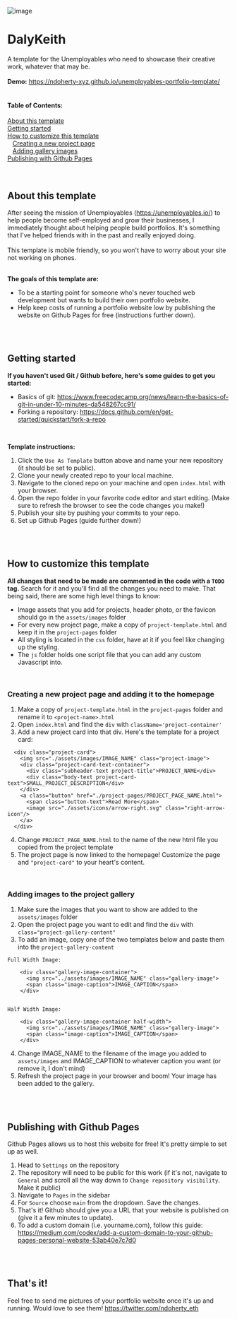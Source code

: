 ![image](https://user-images.githubusercontent.com/103902448/164163511-37d22660-905c-4355-a6f4-91c6eee2d1a4.png)
# DalyKeith

A template for the Unemployables who need to showcase their creative work, whatever that may be.
<br /><br />
**Demo:** https://ndoherty-xyz.github.io/unemployables-portfolio-template/
<br />
<br />

#### Table of Contents:
<a href="https://github.com/ndoherty-xyz/unemployables-portfolio-template#about-this-template">About this template</a></br>
<a href="https://github.com/ndoherty-xyz/unemployables-portfolio-template#getting-started">Getting started</a></br>
<a href="https://github.com/ndoherty-xyz/unemployables-portfolio-template#how-to-customize-this-template">How to customize this template</a></br>
&nbsp;&nbsp;&nbsp;<a href="https://github.com/ndoherty-xyz/unemployables-portfolio-template#creating-a-new-project-page-and-adding-it-to-the-homepage">Creating a new project page</a></br>
&nbsp;&nbsp;&nbsp;<a href="https://github.com/ndoherty-xyz/unemployables-portfolio-template#adding-images-to-the-project-gallery">Adding gallery images</a></br>
<a href="https://github.com/ndoherty-xyz/unemployables-portfolio-template#publishing-with-github-pages">Publishing with Github Pages</a></br>
<br />
<br />

## About this template
After seeing the mission of Unemployables (https://unemployables.io/) to help people become self-employed and grow their businesses, I immediately thought about helping people build portfolios. It's something that I've helped friends with in the past and really enjoyed doing. <br /><br />
This template is mobile friendly, so you won't have to worry about your site not working on phones.
<br />
<br />

**The goals of this template are:**
- To be a starting point for someone who's never touched web development but wants to build their own portfolio website. 
- Help keep costs of running a portfolio website low by publishing the website on Github Pages for free (instructions further down).
<br />
<br />

## Getting started
**If you haven't used Git / Github before, here's some guides to get you started:**
- Basics of git: https://www.freecodecamp.org/news/learn-the-basics-of-git-in-under-10-minutes-da548267cc91/
- Forking a repository: https://docs.github.com/en/get-started/quickstart/fork-a-repo
<br />

**Template instructions:**
1. Click the `Use As Template` button above and name your new repository (it should be set to public).
2. Clone your newly created repo to your local machine.
3. Navigate to the cloned repo on your machine and open `index.html` with your browser.
4. Open the repo folder in your favorite code editor and start editing. (Make sure to refresh the browser to see the code changes you make!)
5. Publish your site by pushing your commits to your repo.
6. Set up Github Pages (guide further down!)
<br />
<br />

## How to customize this template
**All changes that need to be made are commented in the code with a `TODO` tag.**
Search for it and you'll find all the changes you need to make. That being said, there are some high level things to know:

- Image assets that you add for projects, header photo, or the favicon should go in the `assets/images` folder
- For every new project page, make a copy of `project-template.html` and keep it in the `project-pages` folder
- All styling is located in the `css` folder, have at it if you feel like changing up the styling.
- The `js` folder holds one script file that you can add any custom Javascript into.
<br />

### Creating a new project page and adding it to the homepage
1. Make a copy of `project-template.html` in the `project-pages` folder and rename it to `<project-name>.html`
2. Open `index.html` and find the `div` with `className='project-container'`
3. Add a new project card into that div. Here's the template for a project card:
```
  <div class="project-card">
    <img src="./assets/images/IMAGE_NAME" class="project-image">
    <div class="project-card-text-container">
      <div class="subheader-text project-title">PROJECT_NAME</div>
      <div class="body-text project-card-text">SMALL_PROJECT_DESCRIPTION</div>
    </div>
    <a class="button" href="./project-pages/PROJECT_PAGE_NAME.html">
      <span class="button-text">Read More</span>
      <image src="./assets/icons/arrow-right.svg" class="right-arrow-icon"/>
    </a>
  </div>
```
4. Change `PROJECT_PAGE_NAME.html` to the name of the new html file you copied from the project template
5. The project page is now linked to the homepage! Customize the page and `"project-card"` to your heart's content. 
<br />

### Adding images to the project gallery
1. Make sure the images that you want to show are added to the `assets/images` folder
2. Open the project page you want to edit and find the `div` with `class="project-gallery-content"`
3. To add an image, copy one of the two templates below and paste them into the `project-gallery-content`
```
Full Width Image:

    <div class="gallery-image-container">
      <img src="../assets/images/IMAGE_NAME" class="gallery-image">
      <span class="image-caption">IMAGE_CAPTION</span>
    </div>


Half Width Image:

    <div class="gallery-image-container half-width">
      <img src="../assets/images/IMAGE_NAME" class="gallery-image">
      <span class="image-caption">IMAGE_CAPTION</span>
    </div>
```
4. Change IMAGE_NAME to the filename of the image you added to `assets/images` and IMAGE_CAPTION to whatever caption you want (or remove it, I don't mind)
5. Refresh the project page in your browser and boom! Your image has been added to the gallery.
<br />
<br />

## Publishing with Github Pages
Github Pages allows us to host this website for free! It's pretty simple to set up as well.

1. Head to `Settings` on the repository
2. The repository will need to be public for this work (if it's not, navigate to `General` and scroll all the way down to `Change repository visibility`. Make it public)
3. Navigate to `Pages` in the sidebar
5. For `Source` choose `main` from the dropdown. Save the changes.
6. That's it! Github should give you a URL that your website is published on (give it a few minutes to update).
7. To add a custom domain (i.e. yourname.com), follow this guide: https://medium.com/codex/add-a-custom-domain-to-your-github-pages-personal-website-53ab40e7c7d0
<br />
<br />

## That's it!
Feel free to send me pictures of your portfolio website once it's up and running. Would love to see them!
https://twitter.com/ndoherty_eth
